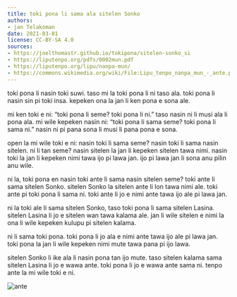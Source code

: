 ```yaml
---
title: toki pona li sama ala sitelen Sonko
authors:
- jan Telakoman
date: 2021-03-01
license: CC-BY-SA 4.0
sources:
- https://joelthomastr.github.io/tokipona/sitelen-sonko_si
- https://liputenpo.org/pdfs/0002mun.pdf
- https://liputenpo.org/lipu/nanpa-mun/
- https://commons.wikimedia.org/wiki/File:Lipu_tenpo_nanpa_mun_-_ante.png
---
```


toki pona li nasin toki suwi. taso mi la toki pona li ni taso ala. toki pona li nasin sin pi toki insa. kepeken ona la jan li ken pona e sona ale.

mi ken toki e ni: “toki pona li seme? toki pona li ni.” taso nasin ni li musi ala li pona ala. mi wile kepeken nasin ni: “toki pona li sama seme? toki pona li sama ni.” nasin ni pi pana sona li musi li pana pona e sona.

open la mi wile toki e ni: nasin toki li sama seme? nasin toki li sama nasin sitelen. ni li tan seme? nasin sitelen la jan li kepeken sitelen tawa nimi. nasin toki la jan li kepeken nimi tawa ijo pi lawa jan. ijo pi lawa jan li sona anu pilin anu wile.

ni la, toki pona en nasin toki ante li sama nasin sitelen seme? toki ante li sama sitelen Sonko. sitelen Sonko la sitelen ante li lon tawa nimi ale. toki ante pi toki pona li sama ni. toki ante li jo e nimi ante tawa ijo ale pi lawa jan.

ni la toki ale li sama sitelen Sonko, taso toki pona li sama sitelen Lasina. sitelen Lasina li jo e sitelen wan tawa kalama ale. jan li wile sitelen e nimi la ona li wile kepeken kulupu pi sitelen kalama.

ni li sama toki pona. toki pona li jo ala e nimi ante tawa ijo ale pi lawa jan. toki pona la jan li wile kepeken nimi mute tawa pana pi ijo lawa.

sitelen Sonko li ike ala li nasin pona tan ijo mute. taso sitelen kalama sama sitelen Lasina li jo e wawa ante. toki pona li jo e wawa ante sama ni. tenpo ante la mi wile toki e ni.

![ante](https://upload.wikimedia.org/wikipedia/commons/5/51/Lipu_tenpo_nanpa_mun_-_ante.png)